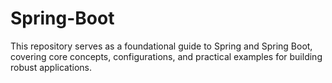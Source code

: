 # Spring-Boot

This repository serves as a foundational guide to Spring and Spring Boot, covering core concepts, configurations, and practical examples for building robust applications.
